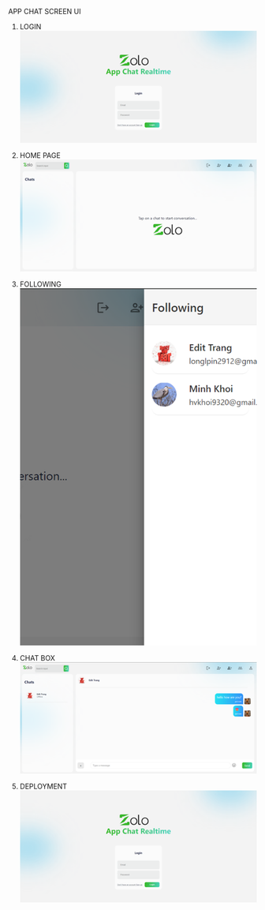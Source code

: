APP CHAT SCREEN UI

1. LOGIN
   ![Login](images/login.png)

2. HOME PAGE
   ![homepage](images/home.png)

3. FOLLOWING
   ![following](images/following.png)

4. CHAT BOX
   ![chatbox](images/chatbox.png)

5. DEPLOYMENT
   ![Deployment](images/login.png)
